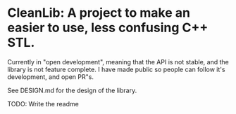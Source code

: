 # CleanLib: A project to make an easier to use, less confusing C++ STL.
Currently in "open development", meaning that the API is not stable, and the library is not feature complete.
I have made public so people can follow it's development, and open PR"s.

See DESIGN.md for the design of the library.

TODO: Write the readme